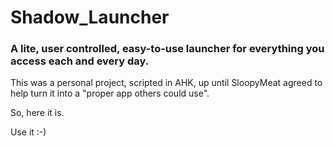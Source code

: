 # Shadow_Launcher
### A lite, user controlled, easy-to-use launcher for everything you access each and every day.

This was a personal project, scripted in AHK, up until SloopyMeat agreed to help turn it into a "proper app others could use".

So, here it is.

Use it :-)